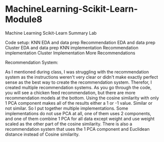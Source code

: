 # MachineLearning-Scikit-Learn-Module8
Machine Learning Scikit-Learn Summary Lab

Code setup:
KNN EDA and data prep
Recommendation EDA and data prep
Cluster EDA and data prep
KNN implementation
Recommendation implementation
Cluster Implementation
More Recommendations


Recommendation System:

As I mentioned during class, I was struggling with the recommendation system as the instructions weren't very clear or didn't make exactly perfect sense as the best way to create the recommendation system.
Therefor, I created multiple recommendation systems.  As you go through the code, you will see a chicken feed recommendation, but there are more recommendation models at the bottom.
Using the cosine similarity with only 1 PCA component makes all of the results either a 1 or -1 value.  Similar or not similar.  So I put together multiple implementations.
Some implementations do not use PCA at all, one of them uses 2 components, and one of them combine 1 PCA for all data except weight and use weight scaled as the other part of the cosine similarity.
There is also a recommendation system that uses the 1 PCA component and Euclidean distance instead of Cosine similarity.


